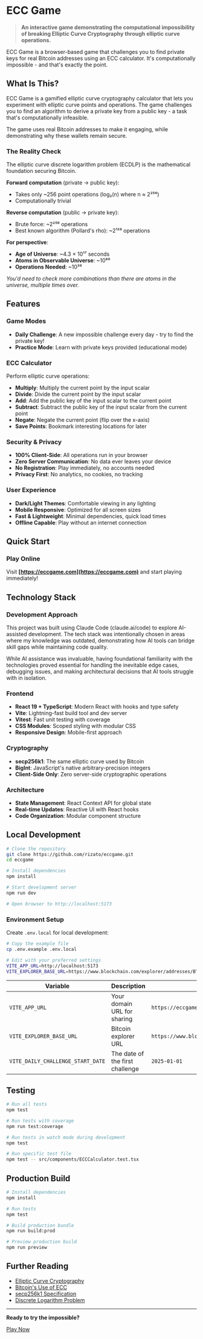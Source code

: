 # ECC Game

> **An interactive game demonstrating the computational impossibility of breaking Elliptic Curve Cryptography through elliptic curve operations.**

ECC Game is a browser-based game that challenges you to find private keys for real Bitcoin addresses using an ECC calculator. It's computationally impossible - and that's exactly the point.

## What Is This?

ECC Game is a gamified elliptic curve cryptography calculator that lets you experiment with elliptic curve points and operations. The game challenges you to find an algorithm to derive a private key from a public key - a task that's computationally infeasible.

The game uses real Bitcoin addresses to make it engaging, while demonstrating why these wallets remain secure.

### The Reality Check

The elliptic curve discrete logarithm problem (ECDLP) is the mathematical foundation securing Bitcoin.

**Forward computation** (private → public key):
- Takes only ~256 point operations (log₂(n) where n ≈ 2²⁵⁶)
- Computationally trivial

**Reverse computation** (public → private key):
- Brute force: ~2²⁵⁶ operations
- Best known algorithm (Pollard's rho): ~2¹²⁸ operations

**For perspective**:
- **Age of Universe**: ~4.3 × 10¹⁷ seconds
- **Atoms in Observable Universe**: ~10⁸⁰
- **Operations Needed**: ~10³⁸

*You'd need to check more combinations than there are atoms in the universe, multiple times over.*

## Features

### Game Modes

- **Daily Challenge**: A new impossible challenge every day - try to find the private key!
- **Practice Mode**: Learn with private keys provided (educational mode)

### ECC Calculator

Perform elliptic curve operations:

- **Multiply**: Multiply the current point by the input scalar
- **Divide**: Divide the current point by the input scalar
- **Add**: Add the public key of the input scalar to the current point
- **Subtract**: Subtract the public key of the input scalar from the current point
- **Negate**: Negate the current point (flip over the x-axis)
- **Save Points**: Bookmark interesting locations for later

### Security & Privacy

- **100% Client-Side**: All operations run in your browser
- **Zero Server Communication**: No data ever leaves your device
- **No Registration**: Play immediately, no accounts needed
- **Privacy First**: No analytics, no cookies, no tracking

### User Experience

- **Dark/Light Themes**: Comfortable viewing in any lighting
- **Mobile Responsive**: Optimized for all screen sizes
- **Fast & Lightweight**: Minimal dependencies, quick load times
- **Offline Capable**: Play without an internet connection

## Quick Start

### Play Online

Visit **[https://eccgame.com](https://eccgame.com)** and start playing immediately!

## Technology Stack

### Development Approach

This project was built using Claude Code (claude.ai/code) to explore AI-assisted development.
The tech stack was intentionally chosen in areas where my knowledge was outdated, demonstrating how AI tools can bridge skill gaps while maintaining code quality.

While AI assistance was invaluable, having foundational familiarity with the technologies proved essential for handling the inevitable edge cases, debugging issues, and making architectural decisions that AI tools struggle with in isolation.

### Frontend
- **React 19 + TypeScript**: Modern React with hooks and type safety
- **Vite**: Lightning-fast build tool and dev server
- **Vitest**: Fast unit testing with coverage
- **CSS Modules**: Scoped styling with modular CSS
- **Responsive Design**: Mobile-first approach

### Cryptography
- **secp256k1**: The same elliptic curve used by Bitcoin
- **BigInt**: JavaScript's native arbitrary-precision integers
- **Client-Side Only**: Zero server-side cryptographic operations

### Architecture
- **State Management**: React Context API for global state
- **Real-time Updates**: Reactive UI with React hooks
- **Code Organization**: Modular component structure


## Local Development

```bash
# Clone the repository
git clone https://github.com/rizato/eccgame.git
cd eccgame

# Install dependencies
npm install

# Start development server
npm run dev

# Open browser to http://localhost:5173
```

### Environment Setup

Create `.env.local` for local development:

```bash
# Copy the example file
cp .env.example .env.local

# Edit with your preferred settings
VITE_APP_URL=http://localhost:5173
VITE_EXPLORER_BASE_URL=https://www.blockchain.com/explorer/addresses/BTC/
```

| Variable                           | Description                      | Example                                                |
|------------------------------------|----------------------------------|--------------------------------------------------------|
| `VITE_APP_URL`                     | Your domain URL for sharing      | `https://eccgame.com`                                  |
| `VITE_EXPLORER_BASE_URL`           | Bitcoin explorer URL             | `https://www.blockchain.com/explorer/addresses/BTC/`   |
| `VITE_DAILY_CHALLENGE_START_DATE`  | The date of the first challenge  | `2025-01-01`                                           |


## Testing

```bash
# Run all tests
npm test

# Run tests with coverage
npm run test:coverage

# Run tests in watch mode during development
npm test

# Run specific test file
npm test -- src/components/ECCCalculator.test.tsx
```

## Production Build

```bash
# Install dependencies
npm install

# Run tests
npm test

# Build production bundle
npm run build:prod

# Preview production build
npm run preview
```

## Further Reading

- [Elliptic Curve Cryptography](https://en.wikipedia.org/wiki/Elliptic-curve_cryptography)
- [Bitcoin's Use of ECC](https://bitcoin.org/bitcoin.pdf)
- [secp256k1 Specification](https://www.secg.org/sec2-v2.pdf)
- [Discrete Logarithm Problem](https://en.wikipedia.org/wiki/Discrete_logarithm)

---

**Ready to try the impossible?**

[Play Now](https://eccgame.com)
